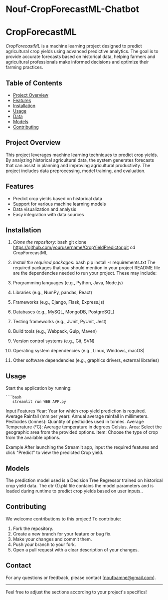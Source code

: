 # Nouf-CropForecastML-Chatbot
# CropForecastML

*CropForecastML* is a machine learning project designed to predict agricultural crop yields using advanced predictive analytics. The goal is to provide accurate forecasts based on historical data, helping farmers and agricultural professionals make informed decisions and optimize their farming practices.

## Table of Contents
- [Project Overview](#project-overview)
- [Features](#features)
- [Installation](#installation)
- [Usage](#usage)
- [Data](#data)
- [Models](#models)
- [Contributing](#contributing)

## Project Overview
This project leverages machine learning techniques to predict crop yields. By analyzing historical agricultural data, the system generates forecasts that can assist in planning and improving agricultural productivity. The project includes data preprocessing, model training, and evaluation.

## Features
- Predict crop yields based on historical data
- Support for various machine learning models
- Data visualization and analysis
- Easy integration with data sources

## Installation
1. *Clone the repository:*
   bash
   git clone https://github.com/yourusername/CropYieldPredictor.git
   cd CropForecastML

2. *Install the required packages:*
   bash
   pip install -r requirements.txt
   The required packages that you should mention in your project README file are the dependencies needed to run your project. These may include:

1. Programming languages (e.g., Python, Java, Node.js)
2. Libraries (e.g., NumPy, pandas, React)
3. Frameworks (e.g., Django, Flask, Express.js)
4. Databases (e.g., MySQL, MongoDB, PostgreSQL)
5. Testing frameworks (e.g., JUnit, PyUnit, Jest)
6. Build tools (e.g., Webpack, Gulp, Maven)
7. Version control systems (e.g., Git, SVN)
8. Operating system dependencies (e.g., Linux, Windows, macOS)
9. Other software dependencies (e.g., graphics drivers, external libraries)
   

## Usage
Start the application by running:
   
    ```bash
       streamlit run WEB APP.py

   Input Features
    Year: Year for which crop yield prediction is required.
    Average Rainfall (mm per year): Annual average rainfall in millimeters.
    Pesticides (tonnes): Quantity of pesticides used in tonnes.
    Average Temperature (°C): Average temperature in degrees Celsius.
    Area: Select the geographic area from the provided options.
    Item: Choose the type of crop from the available options.

   Example
   After launching the Streamlit app, input the required features and click "Predict" to view the predicted Crop yield.
   

## Models
The prediction model used is a Decision Tree Regressor trained on historical crop yield data. The dtr (1).pkl file contains the model parameters and is loaded during runtime to predict crop yields based on user inputs..

## Contributing
We welcome contributions to this project! To contribute:
1. Fork the repository.
2. Create a new branch for your feature or bug fix.
3. Make your changes and commit them.
4. Push your branch to your fork.
5. Open a pull request with a clear description of your changes.

## Contact
For any questions or feedback, please contact [noufbamne@gmail.com].

---

Feel free to adjust the sections according to your project's specifics!
